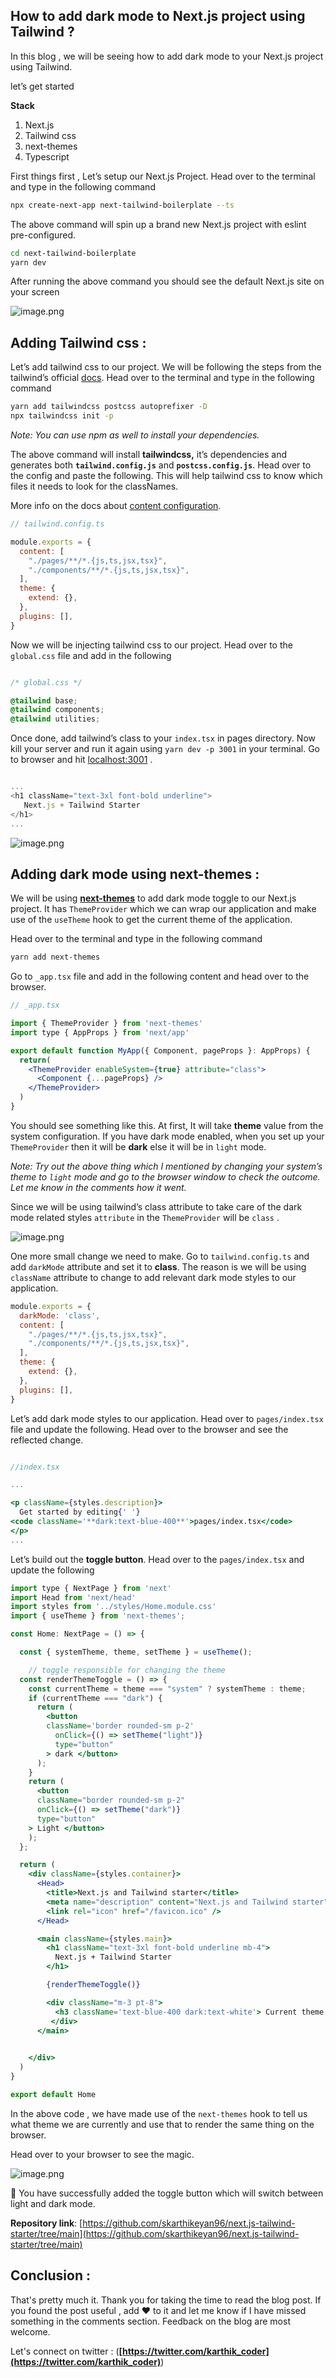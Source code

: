 ## How to add dark mode to Next.js project using Tailwind ?

In this blog , we will be seeing how to add dark mode to your Next.js project using Tailwind. 

let’s get started 

**Stack** 

1. Next.js 
2. Tailwind css 
3. next-themes
4. Typescript

First things first , Let’s setup our Next.js Project. Head over to the terminal and type in the following command

```bash
npx create-next-app next-tailwind-boilerplate --ts
```

The above command will spin up a brand new Next.js project with eslint pre-configured. 

```bash
cd next-tailwind-boilerplate
yarn dev
```

After running the above command you should see the default Next.js site on your screen


![image.png](https://cdn.hashnode.com/res/hashnode/image/upload/v1647767126967/pJSoV4mVC.png)


## Adding Tailwind css :

Let’s add tailwind css to our project. We will be following the steps from the tailwind’s official [docs](https://tailwindcss.com/docs/guides/nextjs).  Head over to the terminal and type in the following command

```bash
yarn add tailwindcss postcss autoprefixer -D
npx tailwindcss init -p
```

*Note: You can use npm as well to install your dependencies.*

The above command will install **tailwindcss,** it’s dependencies and  generates both **`tailwind.config.js`** and **`postcss.config.js`**. Head over to the config and paste the following. This will help tailwind css to know which files it needs to look for the classNames. 

More info on the docs about [content configuration](https://tailwindcss.com/docs/content-configuration). 

```jsx
// tailwind.config.ts

module.exports = {
  content: [
    "./pages/**/*.{js,ts,jsx,tsx}",
    "./components/**/*.{js,ts,jsx,tsx}",
  ],
  theme: {
    extend: {},
  },
  plugins: [],
}
```

Now we will be injecting tailwind css to our project. Head over to the `global.css` file and add in the following 

```css

/* global.css */

@tailwind base;
@tailwind components;
@tailwind utilities;
```

Once done, add tailwind’s class to your `index.tsx` in pages directory.  Now kill your server and run it again using `yarn dev -p 3001`  in your terminal. Go to browser and hit [localhost:3001](http://localhost:3001) .

```javascript

...
<h1 className="text-3xl font-bold underline">
   Next.js + Tailwind Starter 
</h1>
...

```

![image.png](https://cdn.hashnode.com/res/hashnode/image/upload/v1647767167027/xZ5IhzzfU.png)


## Adding dark mode using next-themes :

We will be using **[next-themes](https://github.com/pacocoursey/next-themes)** to add dark mode toggle to our Next.js project. It has `ThemeProvider` which we can wrap our application and make use of the `useTheme` hook to get the current theme of the application. 

Head over to the terminal and type in the following command 

```bash
yarn add next-themes
```

Go to `_app.tsx` file and add in the following content and head over to the browser. 

```jsx
// _app.tsx

import { ThemeProvider } from 'next-themes'
import type { AppProps } from 'next/app'

export default function MyApp({ Component, pageProps }: AppProps) {
  return(
    <ThemeProvider enableSystem={true} attribute="class">
      <Component {...pageProps} />
    </ThemeProvider>
  ) 
}

```

You should see something like this. At first, It will take **theme** value from the system configuration. If you have dark mode enabled, when you set up your `ThemeProvider` then it will be **dark** else it will be in `light` mode. 

*Note: Try out the above thing which I mentioned by changing your system’s theme to `light` mode and go to the browser window to check the outcome. Let me know in the comments how it went.* 

Since we will be using tailwind’s class attribute to take care of the dark mode related styles `attribute` in the `ThemeProvider` will be `class` .



![image.png](https://cdn.hashnode.com/res/hashnode/image/upload/v1647767290360/Ludrxq8vd.png)


One more small change we need to make. Go to `tailwind.config.ts` and add `darkMode` attribute and set it to **class**. The reason is we will be using `className` attribute to change to add relevant dark mode styles to our application.

```jsx
module.exports = {
  darkMode: 'class',
  content: [
    "./pages/**/*.{js,ts,jsx,tsx}",
    "./components/**/*.{js,ts,jsx,tsx}",
  ],
  theme: {
    extend: {},
  },
  plugins: [],
}
```

Let’s add dark mode styles to our application. Head over to `pages/index.tsx` file and update the following. Head over to the browser and see the reflected change. 

```jsx

//index.tsx

...

<p className={styles.description}>
  Get started by editing{' '}
<code className='**dark:text-blue-400**'>pages/index.tsx</code>
</p>
...
```


Let’s build out the **toggle button**. Head over to the `pages/index.tsx` and update the following 

```jsx
import type { NextPage } from 'next'
import Head from 'next/head'
import styles from '../styles/Home.module.css'
import { useTheme } from 'next-themes';

const Home: NextPage = () => {

  const { systemTheme, theme, setTheme } = useTheme();

	// toggle responsible for changing the theme
  const renderThemeToggle = () => {
    const currentTheme = theme === "system" ? systemTheme : theme;
    if (currentTheme === "dark") {
      return (
        <button
        className='border rounded-sm p-2'
          onClick={() => setTheme("light")}
          type="button"
        > dark </button>
      );
    }
    return (
      <button
      className="border rounded-sm p-2"
      onClick={() => setTheme("dark")}
      type="button"
    > Light </button>
    );
  };

  return (
    <div className={styles.container}>
      <Head>
        <title>Next.js and Tailwind starter</title>
        <meta name="description" content="Next.js and Tailwind starter" />
        <link rel="icon" href="/favicon.ico" />
      </Head>

      <main className={styles.main}>
        <h1 className="text-3xl font-bold underline mb-4">
          Next.js + Tailwind Starter 
        </h1>

        {renderThemeToggle()}

        <div className="m-3 pt-8">
          <h3 className='text-blue-400 dark:text-white'> Current theme is { theme }</h3>
         </div>
      </main>

     
    </div>
  )
}

export default Home
```

In the above code , we have made use of the `next-themes` hook to tell us what theme we are currently and use that to render the same thing on the browser. 

 

Head over to your browser to see the magic.


![image.png](https://cdn.hashnode.com/res/hashnode/image/upload/v1647767337966/An4_5vZ2v.png)



🎉 You have successfully added the toggle button which will switch between light and dark mode. 

**Repository link**: [https://github.com/skarthikeyan96/next.js-tailwind-starter/tree/main](https://github.com/skarthikeyan96/next.js-tailwind-starter/tree/main)

## Conclusion :

That's pretty much it. Thank you for taking the time to read the blog post. If you found the post useful , add ❤️ to it and let me know if I have missed something in the comments section. Feedback on the blog are most welcome.

Let's connect on twitter : (**[https://twitter.com/karthik_coder](https://twitter.com/karthik_coder)**)